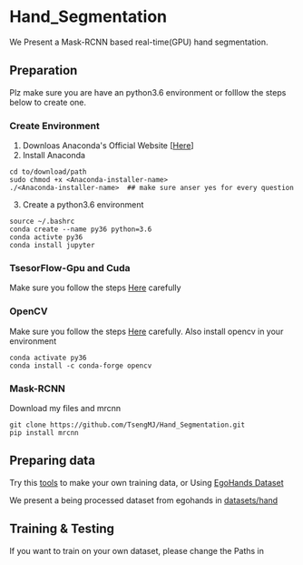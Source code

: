 # Hand_Segmentation
We Present a Mask-RCNN based real-time(GPU) hand segmentation.

## Preparation 
Plz make sure you are have an python3.6 environment or folllow the steps below to create one.

### Create Environment
1. Downloas Anaconda's Official Website [[Here](https://www.anaconda.com/distribution/)]
2. Install Anaconda
```
cd to/download/path
sudo chmod +x <Anaconda-installer-name>
./<Anaconda-installer-name>  ## make sure anser yes for every question
```
3. Create a python3.6 environment
```
source ~/.bashrc
conda create --name py36 python=3.6
conda activte py36
conda install jupyter
```

### TsesorFlow-Gpu and Cuda
Make sure you follow the steps [Here](https://www.tensorflow.org/install/gpu) carefully


### OpenCV
Make sure you follow the steps [Here](https://docs.opencv.org/4.1.1/d2/de6/tutorial_py_setup_in_ubuntu.html) carefully.
Also install opencv in your environment
```
conda activate py36
conda install -c conda-forge opencv 
```

### Mask-RCNN
Download my files and mrcnn
```
git clone https://github.com/TsengMJ/Hand_Segmentation.git
pip install mrcnn
```

## Preparing data 
Try this [tools](http://www.robots.ox.ac.uk/~vgg/software/via/) to make your own training data, or Using [EgoHands Dataset](http://vision.soic.indiana.edu/projects/egohands/)

We present a being processed dataset from egohands in [datasets/hand](https://github.com/TsengMJ/Hand_Segmentation/tree/master/datasets/hand)

## Training & Testing 
If you want to train on your own dataset, please change the Paths in 



